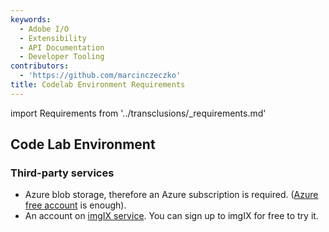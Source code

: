 ```yaml
---
keywords:
  - Adobe I/O
  - Extensibility
  - API Documentation
  - Developer Tooling
contributors:
  - 'https://github.com/marcinczeczko'
title: Codelab Environment Requirements
---
```


import Requirements from '../transclusions/_requirements.md'

<Requirements/>

## Code Lab Environment

### Third-party services

- Azure blob storage, therefore an Azure subscription is required. ([Azure free account][azure-free-account] is enough).
- An account on [imgIX service][imgix]. You can sign up to imgIX for free to try it.

[experience-cloud]: https://www.adobe.com/experience-cloud.html
[firefly-get-access]: ../../overview/getting_access.md
[azure-free-account]: https://azure.microsoft.com/en-us/free/
[imgix]: https://www.imgix.com/
